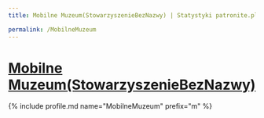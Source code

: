 ```yaml
---
title: Mobilne Muzeum(StowarzyszenieBezNazwy) | Statystyki patronite.pl | Patromierz

permalink: /MobilneMuzeum
---
```


# [Mobilne Muzeum(StowarzyszenieBezNazwy)](https://patronite.pl/MobilneMuzeum)

{% include profile.md name="MobilneMuzeum" prefix="m" %}
